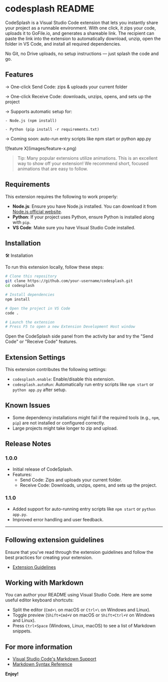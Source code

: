 # codesplash README

CodeSplash is a Visual Studio Code extension that lets you instantly share your project as a runnable environment. With one click, it zips your code, uploads it to GoFile.io, and generates a shareable link. The recipient can paste the link into the extension to automatically download, unzip, open the folder in VS Code, and install all required dependencies.

No Git, no Drive uploads, no setup instructions — just splash the code and go.

## Features

-> One-click Send Code: zips & uploads your current folder

-> One-click Receive Code: downloads, unzips, opens, and sets up the project

-> Supports automatic setup for:

    - Node.js (npm install)

    - Python (pip install -r requirements.txt)

-> Coming soon: auto-run entry scripts like npm start or python app.py

\!\[feature X\]\(images/feature-x.png\)

> Tip: Many popular extensions utilize animations. This is an excellent way to show off your extension! We recommend short, focused animations that are easy to follow.

## Requirements

This extension requires the following to work properly:

- **Node.js**: Ensure you have Node.js installed. You can download it from [Node.js official website](https://nodejs.org/).
- **Python**: If your project uses Python, ensure Python is installed along with `pip`.
- **VS Code**: Make sure you have Visual Studio Code installed.

## Installation

🛠️ Installation

To run this extension locally, follow these steps:

```bash
# Clone this repository
git clone https://github.com/your-username/codesplash.git
cd codesplash

# Install dependencies
npm install

# Open the project in VS Code
code .

# Launch the extension
# Press F5 to open a new Extension Development Host window
```

Open the CodeSplash side panel from the activity bar and try the "Send Code" or "Receive Code" features.

## Extension Settings

This extension contributes the following settings:

- `codesplash.enable`: Enable/disable this extension.
- `codesplash.autoRun`: Automatically run entry scripts like `npm start` or `python app.py` after setup.

## Known Issues

- Some dependency installations might fail if the required tools (e.g., `npm`, `pip`) are not installed or configured correctly.
- Large projects might take longer to zip and upload.

## Release Notes

### 1.0.0

- Initial release of CodeSplash.
- Features:
  - Send Code: Zips and uploads your current folder.
  - Receive Code: Downloads, unzips, opens, and sets up the project.

### 1.1.0

- Added support for auto-running entry scripts like `npm start` or `python app.py`.
- Improved error handling and user feedback.

---

## Following extension guidelines

Ensure that you've read through the extension guidelines and follow the best practices for creating your extension.

- [Extension Guidelines](https://code.visualstudio.com/api/references/extension-guidelines)

## Working with Markdown

You can author your README using Visual Studio Code. Here are some useful editor keyboard shortcuts:

* Split the editor (`Cmd+\` on macOS or `Ctrl+\` on Windows and Linux).
* Toggle preview (`Shift+Cmd+V` on macOS or `Shift+Ctrl+V` on Windows and Linux).
* Press `Ctrl+Space` (Windows, Linux, macOS) to see a list of Markdown snippets.

## For more information

- [Visual Studio Code's Markdown Support](http://code.visualstudio.com/docs/languages/markdown)
- [Markdown Syntax Reference](https://help.github.com/articles/markdown-basics/)

**Enjoy!**

